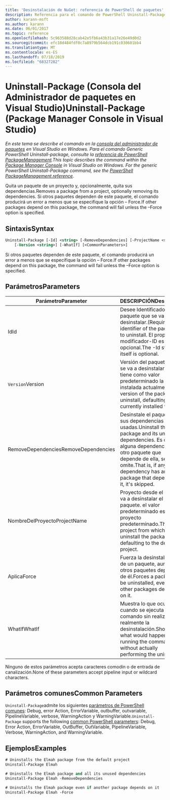 ```yaml
---
title: 'Desinstalación de NuGet: referencia de PowerShell de paquetes'
description: Referencia para el comando de PowerShell Uninstall-Package en la consola del administrador de paquetes NuGet en Visual Studio.
author: karann-msft
ms.author: karann
ms.date: 06/01/2017
ms.topic: reference
ms.openlocfilehash: 5c963588d28cab42e5fb6a43b31a17e26e49d0d2
ms.sourcegitcommit: efc18d484fdf0c7a8979b564dcb191c030601bb4
ms.translationtype: MT
ms.contentlocale: es-ES
ms.lasthandoff: 07/18/2019
ms.locfileid: "68327282"
---
```

# <a name="uninstall-package-package-manager-console-in-visual-studio"></a><span data-ttu-id="b8924-103">Uninstall-Package (Consola del Administrador de paquetes en Visual Studio)</span><span class="sxs-lookup"><span data-stu-id="b8924-103">Uninstall-Package (Package Manager Console in Visual Studio)</span></span>

<span data-ttu-id="b8924-104">*En este tema se describe el comando en la [consola del administrador de paquetes](../../consume-packages/install-use-packages-powershell.md) en Visual Studio en Windows. Para el comando Generic PowerShell Uninstall-package, consulte la [referencia de PowerShell PackageManagement](/powershell/module/packagemanagement/?view=powershell-6).*</span><span class="sxs-lookup"><span data-stu-id="b8924-104">*This topic describes the command within the [Package Manager Console](../../consume-packages/install-use-packages-powershell.md) in Visual Studio on Windows. For the generic PowerShell Uninstall-Package command, see the [PowerShell PackageManagement reference](/powershell/module/packagemanagement/?view=powershell-6).*</span></span>

<span data-ttu-id="b8924-105">Quita un paquete de un proyecto y, opcionalmente, quita sus dependencias.</span><span class="sxs-lookup"><span data-stu-id="b8924-105">Removes a package from a project, optionally removing its dependencies.</span></span> <span data-ttu-id="b8924-106">Si otros paquetes dependen de este paquete, el comando producirá un error a menos que se especifique la opción – Force.</span><span class="sxs-lookup"><span data-stu-id="b8924-106">If other packages depend on this package, the command will fail unless the –Force option is specified.</span></span>

## <a name="syntax"></a><span data-ttu-id="b8924-107">Sintaxis</span><span class="sxs-lookup"><span data-stu-id="b8924-107">Syntax</span></span>

```ps
Uninstall-Package [-Id] <string> [-RemoveDependencies] [-ProjectName <string>] [-Force]
    [-Version <string>] [-WhatIf] [<CommonParameters>]
```

<span data-ttu-id="b8924-108">Si otros paquetes dependen de este paquete, el comando producirá un error a menos que se especifique la opción – Force.</span><span class="sxs-lookup"><span data-stu-id="b8924-108">If other packages depend on this package, the command will fail unless the –Force option is specified.</span></span>

## <a name="parameters"></a><span data-ttu-id="b8924-109">Parámetros</span><span class="sxs-lookup"><span data-stu-id="b8924-109">Parameters</span></span>

| <span data-ttu-id="b8924-110">Parámetro</span><span class="sxs-lookup"><span data-stu-id="b8924-110">Parameter</span></span> | <span data-ttu-id="b8924-111">DESCRIPCIÓN</span><span class="sxs-lookup"><span data-stu-id="b8924-111">Description</span></span> |
| --- | --- |
| <span data-ttu-id="b8924-112">Id</span><span class="sxs-lookup"><span data-stu-id="b8924-112">Id</span></span> | <span data-ttu-id="b8924-113">Desee Identificador del paquete que se va a desinstalar.</span><span class="sxs-lookup"><span data-stu-id="b8924-113">(Required) The identifier of the package to uninstall.</span></span> <span data-ttu-id="b8924-114">El propio modificador-ID es opcional.</span><span class="sxs-lookup"><span data-stu-id="b8924-114">The -Id switch itself is optional.</span></span> |
| <span data-ttu-id="b8924-115">`Version`</span><span class="sxs-lookup"><span data-stu-id="b8924-115">Version</span></span> | <span data-ttu-id="b8924-116">Versión del paquete que se va a desinstalar, que tiene como valor predeterminado la versión instalada actualmente.</span><span class="sxs-lookup"><span data-stu-id="b8924-116">The version of the package to uninstall, defaulting to the currently installed version.</span></span> |
| <span data-ttu-id="b8924-117">RemoveDependencies</span><span class="sxs-lookup"><span data-stu-id="b8924-117">RemoveDependencies</span></span> | <span data-ttu-id="b8924-118">Desinstale el paquete y sus dependencias no usadas.</span><span class="sxs-lookup"><span data-stu-id="b8924-118">Uninstall the package and its unused dependencies.</span></span> <span data-ttu-id="b8924-119">Es decir, si alguna dependencia tiene otro paquete que depende de ella, se omite.</span><span class="sxs-lookup"><span data-stu-id="b8924-119">That is, if any dependency has another package that depends on it, it's skipped.</span></span> |
| <span data-ttu-id="b8924-120">NombreDelProyecto</span><span class="sxs-lookup"><span data-stu-id="b8924-120">ProjectName</span></span> | <span data-ttu-id="b8924-121">Proyecto desde el que se va a desinstalar el paquete. el valor predeterminado es el proyecto predeterminado.</span><span class="sxs-lookup"><span data-stu-id="b8924-121">The project from which to uninstall the package, defaulting to the default project.</span></span> |
| <span data-ttu-id="b8924-122">Aplica</span><span class="sxs-lookup"><span data-stu-id="b8924-122">Force</span></span> | <span data-ttu-id="b8924-123">Fuerza la desinstalación de un paquete, aunque otros paquetes dependan de él.</span><span class="sxs-lookup"><span data-stu-id="b8924-123">Forces a package to be uninstalled, even if other packages depend on it.</span></span> |
| <span data-ttu-id="b8924-124">WhatIf</span><span class="sxs-lookup"><span data-stu-id="b8924-124">WhatIf</span></span> | <span data-ttu-id="b8924-125">Muestra lo que ocurre cuando se ejecuta el comando sin realizar realmente la desinstalación.</span><span class="sxs-lookup"><span data-stu-id="b8924-125">Shows what would happen when running the command without actually performing the uninstall.</span></span> |

<span data-ttu-id="b8924-126">Ninguno de estos parámetros acepta caracteres comodín o de entrada de canalización.</span><span class="sxs-lookup"><span data-stu-id="b8924-126">None of these parameters accept pipeline input or wildcard characters.</span></span>

## <a name="common-parameters"></a><span data-ttu-id="b8924-127">Parámetros comunes</span><span class="sxs-lookup"><span data-stu-id="b8924-127">Common Parameters</span></span>

<span data-ttu-id="b8924-128">`Uninstall-Package`admite los siguientes [parámetros de PowerShell comunes](http://go.microsoft.com/fwlink/?LinkID=113216): Debug, error Action, ErrorVariable, outbuffer, outvariable, PipelineVariable, verbose, WarningAction y WarningVariable.</span><span class="sxs-lookup"><span data-stu-id="b8924-128">`Uninstall-Package` supports the following [common PowerShell parameters](http://go.microsoft.com/fwlink/?LinkID=113216): Debug, Error Action, ErrorVariable, OutBuffer, OutVariable, PipelineVariable, Verbose, WarningAction, and WarningVariable.</span></span>

## <a name="examples"></a><span data-ttu-id="b8924-129">Ejemplos</span><span class="sxs-lookup"><span data-stu-id="b8924-129">Examples</span></span>

```ps
# Uninstalls the Elmah package from the default project
Uninstall-Package Elmah

# Uninstalls the Elmah package and all its unused dependencies
Uninstall-Package Elmah -RemoveDependencies 

# Uninstalls the Elmah package even if another package depends on it
Uninstall-Package Elmah -Force
```
